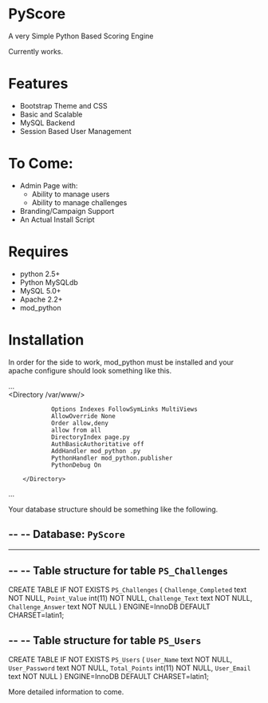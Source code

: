 PyScore
=======

A very Simple Python Based Scoring Engine

Currently works.

Features
========
* Bootstrap Theme and CSS
* Basic and Scalable 
* MySQL Backend 
* Session Based User Management

To Come:
========
* Admin Page with:
    - Ability to manage users 
    - Ability to manage challenges 
* Branding/Campaign Support 
* An Actual Install Script

Requires
========
* python 2.5+
* Python MySQLdb
* MySQL 5.0+
* Apache 2.2+
* mod_python



Installation
============

In order for the side to work, mod_python must be installed and your apache configure should look something like this.


...        
        <Directory /var/www/>
        
                Options Indexes FollowSymLinks MultiViews
                AllowOverride None
                Order allow,deny
                allow from all
                DirectoryIndex page.py
                AuthBasicAuthoritative off
                AddHandler mod_python .py
                PythonHandler mod_python.publisher
                PythonDebug On
                
        </Directory>
...


Your database structure should be something like the following.

--
-- Database: `PyScore`
--

-- --------------------------------------------------------

--
-- Table structure for table `PS_Challenges`
--

CREATE TABLE IF NOT EXISTS `PS_Challenges` (
  `Challenge_Completed` text NOT NULL,
  `Point_Value` int(11) NOT NULL,
  `Challenge_Text` text NOT NULL,
  `Challenge_Answer` text NOT NULL
) ENGINE=InnoDB DEFAULT CHARSET=latin1;

--
-- Table structure for table `PS_Users`
--

CREATE TABLE IF NOT EXISTS `PS_Users` (
  `User_Name` text NOT NULL,
  `User_Password` text NOT NULL,
  `Total_Points` int(11) NOT NULL,
  `User_Email` text NOT NULL
) ENGINE=InnoDB DEFAULT CHARSET=latin1;

  
  
More detailed information to come.
